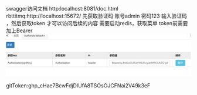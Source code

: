 swagger访问文档 http:localhost:8081/doc.html
rbttitmq:http://localhost:15672/
先获取验证码 
账号admin 密码123  输入验证码 ，然后获取token 才可以访问后续的内容
需要启动redis，获取菜单
token前需要加上Bearer
![img.png](img.png)

gitToken: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




